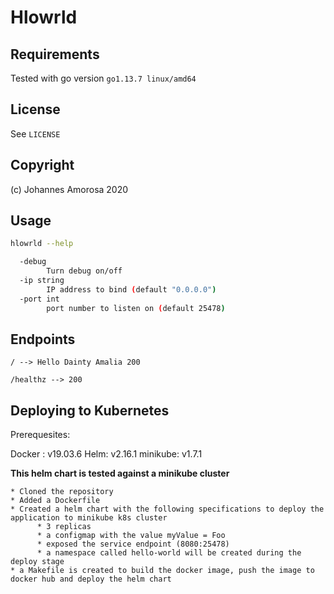 # Hlowrld

## Requirements

Tested with go version `go1.13.7 linux/amd64`

## License

See `LICENSE`

## Copyright

(c) Johannes Amorosa 2020

## Usage

``` bash
hlowrld --help

  -debug
        Turn debug on/off
  -ip string
        IP address to bind (default "0.0.0.0")
  -port int
        port number to listen on (default 25478)
```

## Endpoints

`/ --> Hello Dainty Amalia 200`

`/healthz --> 200`


## Deploying to Kubernetes

Prerequesites: 

Docker : v19.03.6
Helm: v2.16.1
minikube: v1.7.1


**This helm chart is tested against a minikube cluster**

    * Cloned the repository
    * Added a Dockerfile 
    * Created a helm chart with the following specifications to deploy the application to minikube k8s cluster
          * 3 replicas
          * a configmap with the value myValue = Foo
          * exposed the service endpoint (8080:25478)
          * a namespace called hello-world will be created during the deploy stage 
    * a Makefile is created to build the docker image, push the image to docker hub and deploy the helm chart 
            
